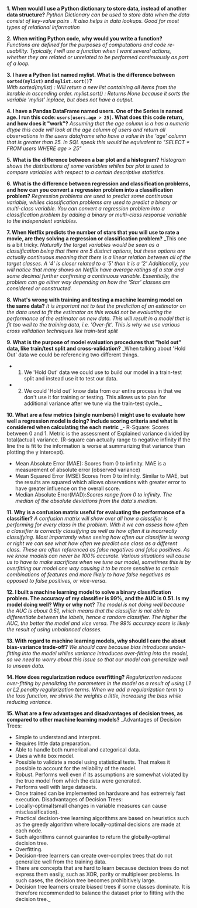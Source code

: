 **1. When would I use a Python dictionary to store data, instead of another data structure?**
_Python Dictionary can be used to store data when the data consist of key-value pairs . It also helps in data lookups. Good for most types of relational information_

**2. When writing Python code, why would you write a function?**   
_Functions are defined for the purposes of computations and code re-usability.  Typically, I will use a function when I want several actions, whether they are related or unrelated to be performed continuously as part of a loop._

**3. I have a Python list named mylist. What is the difference between `sorted(mylist)` and `mylist.sort()`?**   
_With sorted(mylist) : Will return a new list containing all items from the iterable in ascending order. mylist.sort() : Returns None because it sorts the variable 'mylist' inplace, but does not have a output._

**4. I have a Pandas DataFrame named users. One of the Series is named age. I run this code: `users[users.age > 25]`. What does this code return, and how does it "work"?**
_Assuming that the age column is a has a numeric dtype this code will look at the age column of users and return all observations in the users dataframe who have a value in the 'age' column that is greater than 25.
In SQL speak this would be equivalent to "SELECT * FROM users WHERE age > 25"_

**5. What is the difference between a bar plot and a histogram?**
_Histogram shows the distributions of some variables whiles bar plot is used to compare variables with respect to a certain descriptive statistics._

 **6. What is the difference between regression and classification problems, and how can you convert a regression problem into a classification problem?**
_Regression problems are used to predict some continuous variable, whiles classification problems are used to predict a binary or multi-class variable. You can convert a regression problem into a classification problem by adding a binary or multi-class response variable to the independent variables._

**7. When Netflix predicts the number of stars that you will use to rate a movie, are they solving a regression or classification problem?**
_This one is a bit tricky.
_Naturally the target variables would be seen as a classification being that there are 5 distinct options, but these options are actually continuous meaning that there is a linear relation between all of the target classes. A '4' is closer related to a '5' than it is a '2' Additionally, you will notice that many shows on Netflix have average ratings of a star and some decimal further confirming a continuous variable.  Essentially, the problem can go either way depending on how the 'Star' classes are considered or constructed._

**8. What's wrong with training and testing a machine learning model on the same data?**
_It is important not to test the prediction of an estimator on the data used to fit the estimator as this would not be evaluating the performance of the estimator on new data.  This will result in a model that is fit too well to the training data, i.e. 'Over-fit'.   This is why we use various cross validation techniques like train-test split_

**9. What is the purpose of model evaluation procedures that "hold out" data, like train/test split and cross-validation?**
_When talking about 'Hold Out' data we could be referencing two different things.
- 1. We 'Hold Out' data we could use to build our model in a train-test split and instead use it to test our data.   
- 2. We could 'Hold out' know data from our entire process in that we don't use it for training or testing.  This allows us to plan for additional variance after we tune via the train-test cycle._

**10. What are a few metrics (single numbers) I might use to evaluate how well a regression model is doing?  Include scoring criteria and what is considered when calculating the each metric**
_- R-Square: Scores between 0 and 1. Metric is the assessment of Explained variance divided by total(actual) variance.  (R-square can actually range to negative infinity if the line the is fit to the information is worse at summarizing that variance than plotting the y intercept).
- Mean Absolute Error (MAE): Scores from 0 to infinity.  MAE is a measurement of absolute error (observed variance)
- Mean Squared Error (MSE):Scores from 0 to infinity. Similar to MAE, but the results are squared which allows observations with greater error to have greater influence on the overall score.
- Median Absolute Error(MAD):_Scores range from 0 to infinity. The median of the absolute deviations from the data's median._

**11. Why is a confusion matrix useful for evaluating the performance of a classifier?**
_A confusion matrix will show over all how a classifier is performing for every class in the problem.  With it we can assess how often a classifier is correctly classifying as well as how often it is incorrectly classifying.  Most importantly when seeing how often our classifier is wrong or right we can see what how often we predict one class as a different class.  These are often referenced as false negatives and false positives.  As we know models can never be 100% accurate.  Various situations will cause us to have to make sacrifices when we tune our model, sometimes this is by overfitting our model one way causing it to be more sensitive to certain combinations of features and more likely to have false negatives as opposed to false positives, or vice-versa._

 **12. I built a machine learning model to solve a binary classification problem. The accuracy of my classifier is 99%, and the AUC is 0.51. Is my model doing well? Why or why not?**
 _The model is not doing well because the AUC is about 0.51, which means that the classifier is not able to differentiate between the labels, hence a random classifier. The higher the AUC, the better the model and vice versa. The 99% accuracy score is likely the result of using unbalanced classes._

**13. With regard to machine learning models, why should I care the about bias-variance trade-off?**
_We should care because bias introduces under-fitting into the model whiles variance introduces over-fitting into the model, so we need to worry about this issue so that our model can generalize well to unseen data._

**14. How does regularization reduce overfitting?**
_Regularization reduces over-fitting by penalizing the parameters in the model as a result of using L1 or L2 penalty regularization terms. When we add a regularization term to the loss function, we shrink the weights a little, increasing the bias while reducing variance._

**15. What are a few advantages and disadvantages of decision trees, as compared to other machine learning models?**
_Advantages of Decision Trees:
  - Simple to understand and interpret.
  - Requires little data preparation.
  - Able to handle both numerical and categorical data.
  - Uses a white box model.
  - Possible to validate a model using statistical tests. That makes it possible to account for the reliability of the model.
  - Robust. Performs well even if its assumptions are somewhat violated by the true model from which the data were generated.
  - Performs well with large datasets.
  - Once trained can be implemented on hardware and has extremely fast execution.
Disadvantages of Decision Trees:
  - Locally-optimal(small changes in variable measures can cause misclassification).
  - Practical decision-tree learning algorithms are based on heuristics such as the greedy algorithm where locally-optimal decisions are made at each node.
  - Such algorithms cannot guarantee to return the globally-optimal decision tree.
  - Overfitting.
  - Decision-tree learners can create over-complex trees that do not generalize well from the training data.
  - There are concepts that are hard to learn because decision trees do not express them easily, such as XOR, parity or multiplexer problems. In such cases, the decision tree becomes prohibitively large.
  - Decision tree learners create biased trees if some classes dominate. It is therefore recommended to balance the dataset prior to fitting with the decision tree._
